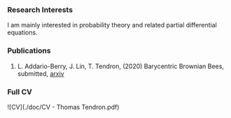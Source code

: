 ### Research Interests

I am mainly interested in probability theory and related partial differential equations.

### Publications

1. L. Addario-Berry, J. Lin, T. Tendron, (2020) Barycentric Brownian Bees, submitted, [arxiv](https://arxiv.org/abs/2006.04743)

### Full CV

![CV](./doc/CV - Thomas Tendron.pdf) 



